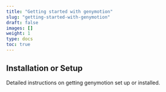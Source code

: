 ```yaml
---
title: "Getting started with genymotion"
slug: "getting-started-with-genymotion"
draft: false
images: []
weight: 1
type: docs
toc: true
---
```


## Installation or Setup
Detailed instructions on getting genymotion set up or installed.

